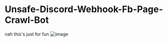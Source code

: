 # Unsafe-Discord-Webhook-Fb-Page-Crawl-Bot
nah this's just for fun
![image](https://github.com/KanzuXHorizon/Unsafe-Discord-Webhook-Fb-Page-Crawl-Bot/assets/125113101/78ec07e9-7d2b-4cd6-980a-fb5ada71f55e)
